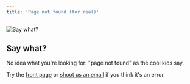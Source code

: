 ```yaml
---
title: 'Page not found (for real)'
---
```


<section id='not-found'>
  <img src='/images/404.png' alt='Say what?'/>
  <h1>Say what?</h1>
  <p>No idea what you're looking for: "page not found" as the cool kids say.</p>
  <p>Try the <a href='http://devo.ps'>front page</a> or <a href='mailto:info@devo.ps'>shoot us an email</a> if you think it's an error.</p>
</section>

